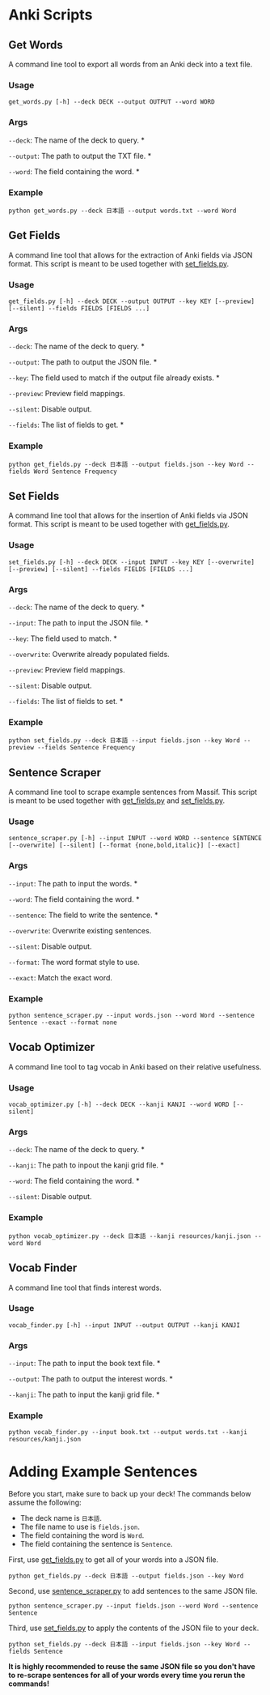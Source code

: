 # Anki Scripts

## Get Words
A command line tool to export all words from an Anki deck into a text file.

### Usage
`get_words.py [-h] --deck DECK --output OUTPUT --word WORD`

### Args
`--deck`: The name of the deck to query. *

`--output`: The path to output the TXT file. *

`--word`: The field containing the word. *

### Example
`python get_words.py --deck 日本語 --output words.txt --word Word`

## Get Fields
A command line tool that allows for the extraction of Anki fields via JSON format. This script is meant to be used together with [set_fields.py](set_fields.py).

### Usage
`get_fields.py [-h] --deck DECK --output OUTPUT --key KEY [--preview] [--silent] --fields FIELDS [FIELDS ...]`

### Args
`--deck`: The name of the deck to query. *

`--output`: The path to output the JSON file. *

`--key`: The field used to match if the output file already exists. *

‎`--preview`: Preview field mappings.

‎`--silent`: Disable output.

`--fields`: The list of fields to get. *

### Example
`python get_fields.py --deck 日本語 --output fields.json --key Word --fields Word Sentence Frequency`

## Set Fields
A command line tool that allows for the insertion of Anki fields via JSON format. This script is meant to be used together with [get_fields.py](get_fields.py).

### Usage
`set_fields.py [-h] --deck DECK --input INPUT --key KEY [--overwrite] [--preview] [--silent] --fields FIELDS [FIELDS ...]`

### Args
`--deck`: The name of the deck to query. *

`--input`: The path to input the JSON file. *

`--key`: The field used to match. *

`--overwrite`: Overwrite already populated fields.

`--preview`: Preview field mappings.

`--silent`: Disable output.

`--fields`: The list of fields to set. *

### Example
`python set_fields.py --deck 日本語 --input fields.json --key Word --preview --fields Sentence Frequency`

## Sentence Scraper
A command line tool to scrape example sentences from Massif. This script is meant to be used together with [get_fields.py](get_fields.py) and [set_fields.py](set_fields.py).

### Usage
`sentence_scraper.py [-h] --input INPUT --word WORD --sentence SENTENCE [--overwrite] [--silent] [--format {none,bold,italic}] [--exact]`

### Args
`--input`: The path to input the words. *

`--word`: The field containing the word. *

`--sentence`: The field to write the sentence. *

`--overwrite`: Overwrite existing sentences.

`--silent`: Disable output.

`--format`: The word format style to use.

`--exact`: Match the exact word.

### Example
`python sentence_scraper.py --input words.json --word Word --sentence Sentence --exact --format none`

## Vocab Optimizer
A command line tool to tag vocab in Anki based on their relative usefulness.

### Usage
`vocab_optimizer.py [-h] --deck DECK --kanji KANJI --word WORD [--silent]`

### Args
`--deck`: The name of the deck to query. *

`--kanji`: The path to inpout the kanji grid file. *

`--word`: The field containing the word. *

`--silent`: Disable output.

### Example
`python vocab_optimizer.py --deck 日本語 --kanji resources/kanji.json --word Word`


## Vocab Finder
A command line tool that finds interest words.

### Usage
`vocab_finder.py [-h] --input INPUT --output OUTPUT --kanji KANJI`

### Args
`--input`: The path to input the book text file. *

`--output`: The path to output the interest words. *

`--kanji`: The path to input the kanji grid file. *

### Example
`python vocab_finder.py --input book.txt --output words.txt --kanji resources/kanji.json`

# Adding Example Sentences

Before you start, make sure to back up your deck! The commands below assume the following:
* The deck name is `日本語`.
* The file name to use is `fields.json`.
* The field containing the word is `Word`.
* The field containing the sentence is `Sentence`.

First, use [get_fields.py](get_fields.py) to get all of your words into a JSON file.

`python get_fields.py --deck 日本語 --output fields.json --key Word`

Second, use [sentence_scraper.py](sentence_scraper.py) to add sentences to the same JSON file.

`python sentence_scraper.py --input fields.json --word Word --sentence Sentence`

Third, use [set_fields.py](set_fields.py) to apply the contents of the JSON file to your deck.

`python set_fields.py --deck 日本語 --input fields.json --key Word --fields Sentence`

**It is highly recommended to reuse the same JSON file so you don't have to re-scrape sentences for all of your words every time you rerun the commands!**
